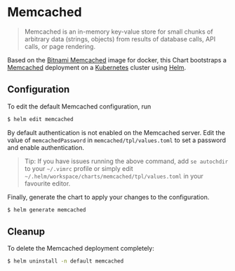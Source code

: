 # Memcached

> Memcached is an in-memory key-value store for small chunks of arbitrary data (strings, objects) from results of database calls, API calls, or page rendering.

Based on the [Bitnami Memcached](https://github.com/bitnami/bitnami-docker-memcached) image for docker, this Chart bootstraps a [Memcached](http://memcached.org/) deployment on a [Kubernetes](http://kubernetes.io) cluster using [Helm](https://helm.sh).

## Configuration

To edit the default Memcached configuration, run

```bash
$ helm edit memcached
```

By default authentication is not enabled on the Memcached server. Edit the value of `memcachedPassword` in `memcached/tpl/values.toml` to set a password and enable authentication.

> Tip: If you have issues running the above command, add `se autochdir` to your `~/.vimrc` profile or simply edit `~/.helm/workspace/charts/memcached/tpl/values.toml` in your favourite editor.

Finally, generate the chart to apply your changes to the configuration.

```bash
$ helm generate memcached
```

## Cleanup

To delete the Memcached deployment completely:

```bash
$ helm uninstall -n default memcached
```
